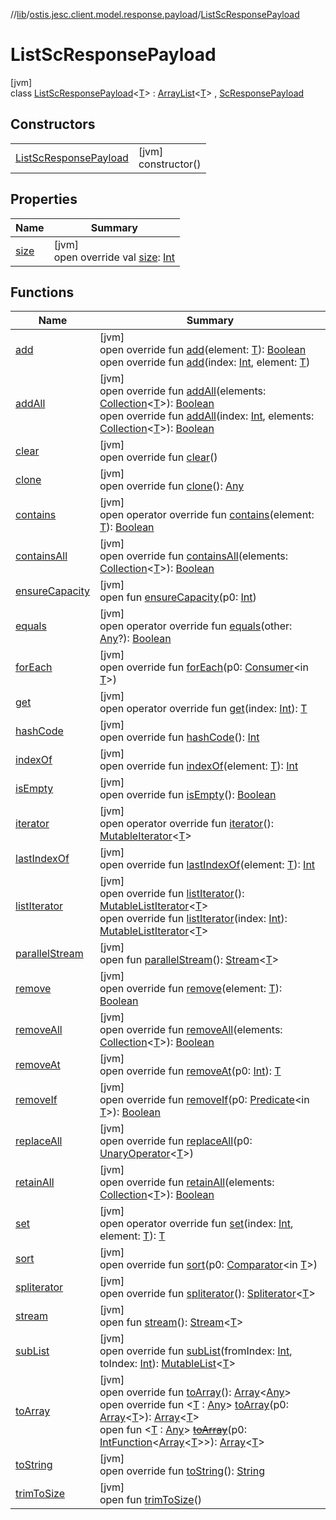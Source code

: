 //[lib](../../../index.md)/[ostis.jesc.client.model.response.payload](../index.md)/[ListScResponsePayload](index.md)

# ListScResponsePayload

[jvm]\
class [ListScResponsePayload](index.md)&lt;[T](index.md)&gt; : [ArrayList](https://docs.oracle.com/javase/8/docs/api/java/util/ArrayList.html)&lt;[T](index.md)&gt; , [ScResponsePayload](../-sc-response-payload/index.md)

## Constructors

| | |
|---|---|
| [ListScResponsePayload](-list-sc-response-payload.md) | [jvm]<br>constructor() |

## Properties

| Name | Summary |
|---|---|
| [size](index.md#1363994755%2FProperties%2F1299105613) | [jvm]<br>open override val [size](index.md#1363994755%2FProperties%2F1299105613): [Int](https://kotlinlang.org/api/latest/jvm/stdlib/kotlin/-int/index.html) |

## Functions

| Name | Summary |
|---|---|
| [add](index.md#42211241%2FFunctions%2F1299105613) | [jvm]<br>open override fun [add](index.md#42211241%2FFunctions%2F1299105613)(element: [T](index.md)): [Boolean](https://kotlinlang.org/api/latest/jvm/stdlib/kotlin/-boolean/index.html)<br>open override fun [add](index.md#795702962%2FFunctions%2F1299105613)(index: [Int](https://kotlinlang.org/api/latest/jvm/stdlib/kotlin/-int/index.html), element: [T](index.md)) |
| [addAll](index.md#-886208652%2FFunctions%2F1299105613) | [jvm]<br>open override fun [addAll](index.md#-886208652%2FFunctions%2F1299105613)(elements: [Collection](https://kotlinlang.org/api/latest/jvm/stdlib/kotlin.collections/-collection/index.html)&lt;[T](index.md)&gt;): [Boolean](https://kotlinlang.org/api/latest/jvm/stdlib/kotlin/-boolean/index.html)<br>open override fun [addAll](index.md#-1816813811%2FFunctions%2F1299105613)(index: [Int](https://kotlinlang.org/api/latest/jvm/stdlib/kotlin/-int/index.html), elements: [Collection](https://kotlinlang.org/api/latest/jvm/stdlib/kotlin.collections/-collection/index.html)&lt;[T](index.md)&gt;): [Boolean](https://kotlinlang.org/api/latest/jvm/stdlib/kotlin/-boolean/index.html) |
| [clear](index.md#-24309431%2FFunctions%2F1299105613) | [jvm]<br>open override fun [clear](index.md#-24309431%2FFunctions%2F1299105613)() |
| [clone](index.md#936115257%2FFunctions%2F1299105613) | [jvm]<br>open override fun [clone](index.md#936115257%2FFunctions%2F1299105613)(): [Any](https://kotlinlang.org/api/latest/jvm/stdlib/kotlin/-any/index.html) |
| [contains](index.md#-233626439%2FFunctions%2F1299105613) | [jvm]<br>open operator override fun [contains](index.md#-233626439%2FFunctions%2F1299105613)(element: [T](index.md)): [Boolean](https://kotlinlang.org/api/latest/jvm/stdlib/kotlin/-boolean/index.html) |
| [containsAll](index.md#336901817%2FFunctions%2F1299105613) | [jvm]<br>open override fun [containsAll](index.md#336901817%2FFunctions%2F1299105613)(elements: [Collection](https://kotlinlang.org/api/latest/jvm/stdlib/kotlin.collections/-collection/index.html)&lt;[T](index.md)&gt;): [Boolean](https://kotlinlang.org/api/latest/jvm/stdlib/kotlin/-boolean/index.html) |
| [ensureCapacity](index.md#-1361101014%2FFunctions%2F1299105613) | [jvm]<br>open fun [ensureCapacity](index.md#-1361101014%2FFunctions%2F1299105613)(p0: [Int](https://kotlinlang.org/api/latest/jvm/stdlib/kotlin/-int/index.html)) |
| [equals](index.md#346489373%2FFunctions%2F1299105613) | [jvm]<br>open operator override fun [equals](index.md#346489373%2FFunctions%2F1299105613)(other: [Any](https://kotlinlang.org/api/latest/jvm/stdlib/kotlin/-any/index.html)?): [Boolean](https://kotlinlang.org/api/latest/jvm/stdlib/kotlin/-boolean/index.html) |
| [forEach](index.md#1434241764%2FFunctions%2F1299105613) | [jvm]<br>open override fun [forEach](index.md#1434241764%2FFunctions%2F1299105613)(p0: [Consumer](https://docs.oracle.com/javase/8/docs/api/java/util/function/Consumer.html)&lt;in [T](index.md)&gt;) |
| [get](index.md#1986850878%2FFunctions%2F1299105613) | [jvm]<br>open operator override fun [get](index.md#1986850878%2FFunctions%2F1299105613)(index: [Int](https://kotlinlang.org/api/latest/jvm/stdlib/kotlin/-int/index.html)): [T](index.md) |
| [hashCode](index.md#1992679977%2FFunctions%2F1299105613) | [jvm]<br>open override fun [hashCode](index.md#1992679977%2FFunctions%2F1299105613)(): [Int](https://kotlinlang.org/api/latest/jvm/stdlib/kotlin/-int/index.html) |
| [indexOf](index.md#114016721%2FFunctions%2F1299105613) | [jvm]<br>open override fun [indexOf](index.md#114016721%2FFunctions%2F1299105613)(element: [T](index.md)): [Int](https://kotlinlang.org/api/latest/jvm/stdlib/kotlin/-int/index.html) |
| [isEmpty](index.md#996273107%2FFunctions%2F1299105613) | [jvm]<br>open override fun [isEmpty](index.md#996273107%2FFunctions%2F1299105613)(): [Boolean](https://kotlinlang.org/api/latest/jvm/stdlib/kotlin/-boolean/index.html) |
| [iterator](index.md#204273974%2FFunctions%2F1299105613) | [jvm]<br>open operator override fun [iterator](index.md#204273974%2FFunctions%2F1299105613)(): [MutableIterator](https://kotlinlang.org/api/latest/jvm/stdlib/kotlin.collections/-mutable-iterator/index.html)&lt;[T](index.md)&gt; |
| [lastIndexOf](index.md#1921147099%2FFunctions%2F1299105613) | [jvm]<br>open override fun [lastIndexOf](index.md#1921147099%2FFunctions%2F1299105613)(element: [T](index.md)): [Int](https://kotlinlang.org/api/latest/jvm/stdlib/kotlin/-int/index.html) |
| [listIterator](index.md#-1172936520%2FFunctions%2F1299105613) | [jvm]<br>open override fun [listIterator](index.md#-1172936520%2FFunctions%2F1299105613)(): [MutableListIterator](https://kotlinlang.org/api/latest/jvm/stdlib/kotlin.collections/-mutable-list-iterator/index.html)&lt;[T](index.md)&gt;<br>open override fun [listIterator](index.md#1119542358%2FFunctions%2F1299105613)(index: [Int](https://kotlinlang.org/api/latest/jvm/stdlib/kotlin/-int/index.html)): [MutableListIterator](https://kotlinlang.org/api/latest/jvm/stdlib/kotlin.collections/-mutable-list-iterator/index.html)&lt;[T](index.md)&gt; |
| [parallelStream](../../ostis.jesc.memory.struct/-sc-element-set-impl/index.md#-1592339412%2FFunctions%2F1299105613) | [jvm]<br>open fun [parallelStream](../../ostis.jesc.memory.struct/-sc-element-set-impl/index.md#-1592339412%2FFunctions%2F1299105613)(): [Stream](https://docs.oracle.com/javase/8/docs/api/java/util/stream/Stream.html)&lt;[T](index.md)&gt; |
| [remove](index.md#1551703646%2FFunctions%2F1299105613) | [jvm]<br>open override fun [remove](index.md#1551703646%2FFunctions%2F1299105613)(element: [T](index.md)): [Boolean](https://kotlinlang.org/api/latest/jvm/stdlib/kotlin/-boolean/index.html) |
| [removeAll](index.md#849649897%2FFunctions%2F1299105613) | [jvm]<br>open override fun [removeAll](index.md#849649897%2FFunctions%2F1299105613)(elements: [Collection](https://kotlinlang.org/api/latest/jvm/stdlib/kotlin.collections/-collection/index.html)&lt;[T](index.md)&gt;): [Boolean](https://kotlinlang.org/api/latest/jvm/stdlib/kotlin/-boolean/index.html) |
| [removeAt](index.md#-2012790965%2FFunctions%2F1299105613) | [jvm]<br>open override fun [removeAt](index.md#-2012790965%2FFunctions%2F1299105613)(p0: [Int](https://kotlinlang.org/api/latest/jvm/stdlib/kotlin/-int/index.html)): [T](index.md) |
| [removeIf](index.md#1184680652%2FFunctions%2F1299105613) | [jvm]<br>open override fun [removeIf](index.md#1184680652%2FFunctions%2F1299105613)(p0: [Predicate](https://docs.oracle.com/javase/8/docs/api/java/util/function/Predicate.html)&lt;in [T](index.md)&gt;): [Boolean](https://kotlinlang.org/api/latest/jvm/stdlib/kotlin/-boolean/index.html) |
| [replaceAll](index.md#-951429036%2FFunctions%2F1299105613) | [jvm]<br>open override fun [replaceAll](index.md#-951429036%2FFunctions%2F1299105613)(p0: [UnaryOperator](https://docs.oracle.com/javase/8/docs/api/java/util/function/UnaryOperator.html)&lt;[T](index.md)&gt;) |
| [retainAll](index.md#1410368042%2FFunctions%2F1299105613) | [jvm]<br>open override fun [retainAll](index.md#1410368042%2FFunctions%2F1299105613)(elements: [Collection](https://kotlinlang.org/api/latest/jvm/stdlib/kotlin.collections/-collection/index.html)&lt;[T](index.md)&gt;): [Boolean](https://kotlinlang.org/api/latest/jvm/stdlib/kotlin/-boolean/index.html) |
| [set](index.md#-412772527%2FFunctions%2F1299105613) | [jvm]<br>open operator override fun [set](index.md#-412772527%2FFunctions%2F1299105613)(index: [Int](https://kotlinlang.org/api/latest/jvm/stdlib/kotlin/-int/index.html), element: [T](index.md)): [T](index.md) |
| [sort](index.md#-1569008034%2FFunctions%2F1299105613) | [jvm]<br>open override fun [sort](index.md#-1569008034%2FFunctions%2F1299105613)(p0: [Comparator](https://docs.oracle.com/javase/8/docs/api/java/util/Comparator.html)&lt;in [T](index.md)&gt;) |
| [spliterator](index.md#1642634169%2FFunctions%2F1299105613) | [jvm]<br>open override fun [spliterator](index.md#1642634169%2FFunctions%2F1299105613)(): [Spliterator](https://docs.oracle.com/javase/8/docs/api/java/util/Spliterator.html)&lt;[T](index.md)&gt; |
| [stream](../../ostis.jesc.memory.struct/-sc-element-set-impl/index.md#135225651%2FFunctions%2F1299105613) | [jvm]<br>open fun [stream](../../ostis.jesc.memory.struct/-sc-element-set-impl/index.md#135225651%2FFunctions%2F1299105613)(): [Stream](https://docs.oracle.com/javase/8/docs/api/java/util/stream/Stream.html)&lt;[T](index.md)&gt; |
| [subList](index.md#-1861460857%2FFunctions%2F1299105613) | [jvm]<br>open override fun [subList](index.md#-1861460857%2FFunctions%2F1299105613)(fromIndex: [Int](https://kotlinlang.org/api/latest/jvm/stdlib/kotlin/-int/index.html), toIndex: [Int](https://kotlinlang.org/api/latest/jvm/stdlib/kotlin/-int/index.html)): [MutableList](https://kotlinlang.org/api/latest/jvm/stdlib/kotlin.collections/-mutable-list/index.html)&lt;[T](index.md)&gt; |
| [toArray](index.md#776741336%2FFunctions%2F1299105613) | [jvm]<br>open override fun [toArray](index.md#776741336%2FFunctions%2F1299105613)(): [Array](https://kotlinlang.org/api/latest/jvm/stdlib/kotlin/-array/index.html)&lt;[Any](https://kotlinlang.org/api/latest/jvm/stdlib/kotlin/-any/index.html)&gt;<br>open override fun &lt;[T](index.md#-268358819%2FFunctions%2F1299105613) : [Any](https://kotlinlang.org/api/latest/jvm/stdlib/kotlin/-any/index.html)&gt; [toArray](index.md#-268358819%2FFunctions%2F1299105613)(p0: [Array](https://kotlinlang.org/api/latest/jvm/stdlib/kotlin/-array/index.html)&lt;[T](index.md#-268358819%2FFunctions%2F1299105613)&gt;): [Array](https://kotlinlang.org/api/latest/jvm/stdlib/kotlin/-array/index.html)&lt;[T](index.md#-268358819%2FFunctions%2F1299105613)&gt;<br>open fun &lt;[T](../../ostis.jesc.memory.struct/-sc-element-set-impl/index.md#-1215154575%2FFunctions%2F1299105613) : [Any](https://kotlinlang.org/api/latest/jvm/stdlib/kotlin/-any/index.html)&gt; [~~toArray~~](../../ostis.jesc.memory.struct/-sc-element-set-impl/index.md#-1215154575%2FFunctions%2F1299105613)(p0: [IntFunction](https://docs.oracle.com/javase/8/docs/api/java/util/function/IntFunction.html)&lt;[Array](https://kotlinlang.org/api/latest/jvm/stdlib/kotlin/-array/index.html)&lt;[T](../../ostis.jesc.memory.struct/-sc-element-set-impl/index.md#-1215154575%2FFunctions%2F1299105613)&gt;&gt;): [Array](https://kotlinlang.org/api/latest/jvm/stdlib/kotlin/-array/index.html)&lt;[T](../../ostis.jesc.memory.struct/-sc-element-set-impl/index.md#-1215154575%2FFunctions%2F1299105613)&gt; |
| [toString](index.md#-42557405%2FFunctions%2F1299105613) | [jvm]<br>open override fun [toString](index.md#-42557405%2FFunctions%2F1299105613)(): [String](https://kotlinlang.org/api/latest/jvm/stdlib/kotlin/-string/index.html) |
| [trimToSize](index.md#130278918%2FFunctions%2F1299105613) | [jvm]<br>open fun [trimToSize](index.md#130278918%2FFunctions%2F1299105613)() |
